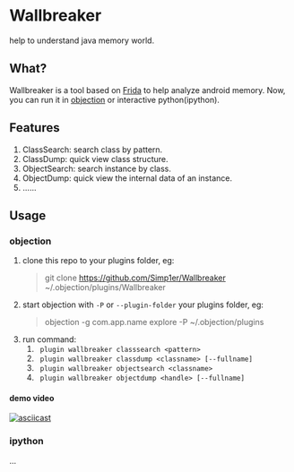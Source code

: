 # Wallbreaker

help to understand java memory world.

## What?

Wallbreaker is a tool based on [Frida](https://frida.re) to help analyze android memory.
Now, you can run it in [objection](https://github.com/sensepost/objection) or interactive python(ipython).

## Features

1. ClassSearch: search class by pattern.
2. ClassDump: quick view class structure.
3. ObjectSearch: search instance by class.
4. ObjectDump: quick view the internal data of an instance.
5. ......

## Usage

### objection

1. clone this repo to your plugins folder, eg:
    > git clone https://github.com/Simp1er/Wallbreaker ~/.objection/plugins/Wallbreaker
2. start objection with `-P` or `--plugin-folder` your plugins folder, eg:
    > objection -g com.app.name explore -P ~/.objection/plugins
3. run command:
    1. ` plugin wallbreaker classsearch <pattern>`
    2. ` plugin wallbreaker classdump <classname> [--fullname]`
    3. ` plugin wallbreaker objectsearch <classname>`
    4. ` plugin wallbreaker objectdump <handle> [--fullname]`
    
#### demo video

[![asciicast](https://asciinema.org/a/XZf8yLWJylCKJfcaYzcKlNbIy.svg)](https://asciinema.org/a/XZf8yLWJylCKJfcaYzcKlNbIy)

### ipython

...
